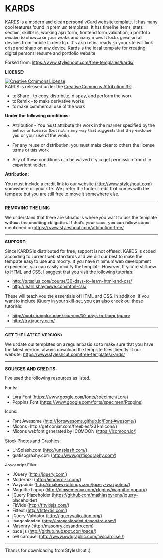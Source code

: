 # KARDS #

KARDS is a modern and clean personal vCard website template. It has many cool features found
in premium templates. It has timeline items, stats section, skillbars, working ajax form,
frontend form validation, a portfolio section to showcase your works and many more. It looks 
great on all devices from mobile to desktop. It's also retina ready so your site will look 
crisp and sharp on any device. Kards is the ideal template for creating digital personal resume 
and portfolio website.

Forked from: https://www.styleshout.com/free-templates/kards/

**LICENSE:**

<a rel="license" href="http://creativecommons.org/licenses/by/3.0/"><img alt="Creative Commons License" style="border-width:0" src="https://i.creativecommons.org/l/by/3.0/88x31.png" /></a><br />KARDS is released under the <a rel="license" href="http://creativecommons.org/licenses/by/3.0/">Creative Commons Attribution 3.0</a>.

   * to Share - to copy, distribute, display, and perform the work
   * to Remix - to make derivative works
   * to make commercial use of the work 

**Under the following conditions:**

   * Attribution - You must attribute the work in the manner specified by the 
   author or licensor (but not in any way that suggests that they endorse you 
   or your use of the work). 

   * For any reuse or distribution, you must make clear to others the license 
   terms of this work

   * Any of these conditions can be waived if you get permission from the 
   copyright holder

**Attribution:** 
	
   You must include a credit link to our website (http://www.styleshout.com) somewhere on
   your site. We prefer the footer credit that comes with the template but you are still 
   free to move it somewhere else.


-----------------------------------------------------------------------------------------------------


**REMOVING THE LINK:**

We understand that there are situations where you want to use the template without the 
crediting obligation. If that's your case, you can follow steps mentioned on https://www.styleshout.com/attribution-free/


------------------------------------------------------------------------------------------------------ 


**SUPPORT:**
    
Since KARDS is distributed for free, support is not offered. KARDS is coded according 
to current web standards and we did our best to make the template easy to use and modify.
If you have minimum web development experience, you can easily modify the template. 
However, If you're still new to HTML and CSS, I suggest that you visit the 
following tutorials:

 - http://tutsplus.com/course/30-days-to-learn-html-and-css/
 - http://learn.shayhowe.com/html-css/

These will teach you the essentials of HTML and CSS. In addition, if you want to include
jQuery in your skill-set, you can also check out these tutorials: 

 - http://code.tutsplus.com/courses/30-days-to-learn-jquery
 - http://try.jquery.com/


------------------------------------------------------------------------------------------------------ 


**GET THE LATEST VERSION:**

We update our templates on a regular basis so to make sure that you have the latest version, 
always download the template files directly at our website: https://www.styleshout.com/free-templates/kards/


-------------------------------------------------------------------------------------------------------


**SOURCES AND CREDITS:**

I've used the following resources as listed.

Fonts:
 - Lora Font (https://www.google.com/fonts/specimen/Lora)
 - Poppins Font (https://www.google.com/fonts/specimen/Poppins) 

Icons:
 - Font Awesome (http://fortawesome.github.io/Font-Awesome/)
 - Micons (http://geticonjar.com/freebies/231-micons/)
 - Micons webfont generated by ICOMOON (https://icomoon.io/)

Stock Photos and Graphics:
 - UnSplash.com (http://unsplash.com/)
 - gratisography.com (http://www.gratisography.com/)
 
Javascript Files:

 - JQuery (http://jquery.com/)
 - Modernizr (http://modernizr.com/)
 - Waypoints (http://imakewebthings.com/jquery-waypoints/)
 - Magnific Popup (http://dimsemenov.com/plugins/magnific-popup/)
 - jQuery Placeholder (https://github.com/mathiasbynens/jquery-placeholder)
 - FitVids (http://fitvidsjs.com/)
 - Fittext (http://fittextjs.com/)
 - jQuery Validator (http://jqueryvalidation.org/)
 - Imagesloaded (http://imagesloaded.desandro.com/)
 - Masonry (http://masonry.desandro.com)
 - pace js (http://github.hubspot.com/pace/) 
 - owl carousel (http://www.owlgraphic.com/owlcarousel/)

 

--------------------------------------------------------------------------------------------------------- 


Thanks for downloading from Styleshout :)
  

